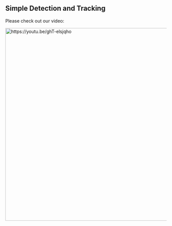 ## Simple Detection and Tracking

Please check out our video:

<a href="https://youtu.be/ghT-elsjqho">

<img src="https://github.com/endlesswho/endlesswho.github.io/blob/master/img/post-bg-02.jpg" alt="https://youtu.be/ghT-elsjqho" width="600">
